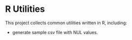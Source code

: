 # R Utilities
This project collects common utilities written in R, including:
* generate sample csv file with NUL values. 
